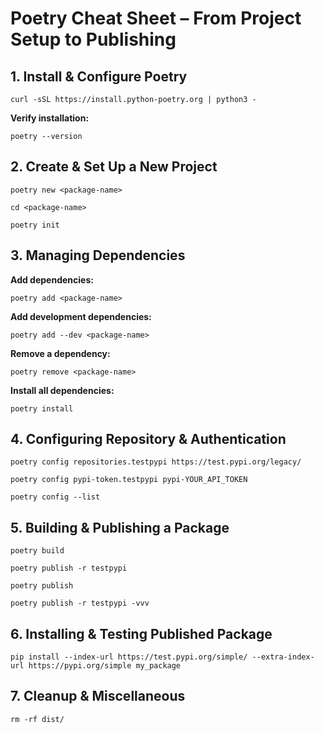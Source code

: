 <div class="container">

# Poetry Cheat Sheet – From Project Setup to Publishing

## 1\. Install & Configure Poetry

    curl -sSL https://install.python-poetry.org | python3 -

**Verify installation:**

    poetry --version

## 2\. Create & Set Up a New Project

    poetry new <package-name>

    cd <package-name>

    poetry init

## 3\. Managing Dependencies

**Add dependencies:**

    poetry add <package-name>

**Add development dependencies:**

    poetry add --dev <package-name>

**Remove a dependency:**

    poetry remove <package-name>

**Install all dependencies:**

    poetry install

## 4\. Configuring Repository & Authentication

    poetry config repositories.testpypi https://test.pypi.org/legacy/

    poetry config pypi-token.testpypi pypi-YOUR_API_TOKEN

    poetry config --list

## 5\. Building & Publishing a Package

    poetry build

    poetry publish -r testpypi

    poetry publish

    poetry publish -r testpypi -vvv

## 6\. Installing & Testing Published Package

    pip install --index-url https://test.pypi.org/simple/ --extra-index-url https://pypi.org/simple my_package

## 7\. Cleanup & Miscellaneous

    rm -rf dist/

</div>
